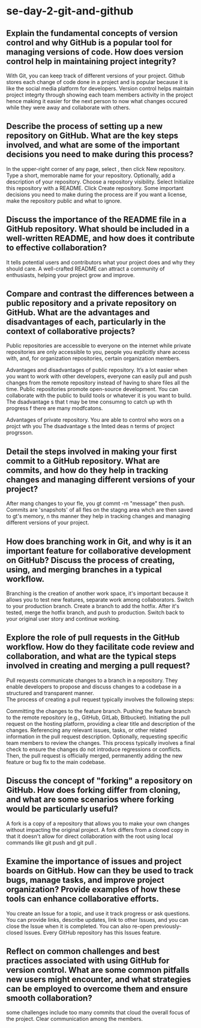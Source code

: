 # se-day-2-git-and-github
## Explain the fundamental concepts of version control and why GitHub is a popular tool for managing versions of code. How does version control help in maintaining project integrity?
With Git, you can keep track of different versions of your project. Github stores each change of code done in a project and is popular because it is like the social media platform for developers. Version control helps maintain project integrty through showing each team members activity in the project hence making it easier for the next person to now what changes occured while they were away and collaborate with others.

## Describe the process of setting up a new repository on GitHub. What are the key steps involved, and what are some of the important decisions you need to make during this process?
In the upper-right corner of any page, select , then click New repository.
Type a short, memorable name for your repository.
Optionally, add a description of your repository.
Choose a repository visibility.
Select Initialize this repository with a README.
Click Create repository.
Some important decisions you need to make during the process are if you want a license, make the repository public and what to ignore.

## Discuss the importance of the README file in a GitHub repository. What should be included in a well-written README, and how does it contribute to effective collaboration?
It tells potential users and contributors what your project does and why they should care. A well-crafted README can attract a community of enthusiasts, helping your project grow and improve.

## Compare and contrast the differences between a public repository and a private repository on GitHub. What are the advantages and disadvantages of each, particularly in the context of collaborative projects?
Public repositories are accessible to everyone on the internet while private repositories are only accessible to you, people you explicitly share access with, and, for organization repositories, certain organization members.

Advantages and disadvantages of public repository.
It’s a lot easier when you want to work with other developers, everyone can easily pull and push changes from the remote repository instead of having to share files all the time.
Public repositories promote open-source development. You can collaborate with the public to build tools or whatever it is you want to build.
The dsadvantage s that t may be tme consumng to catch up wth th progress f there are many modfcatons.

Advantages of private repository.
You are able to control who wors on a projct wth you
The dsadvantage s the lmted deas n terms of project progrsson.

## Detail the steps involved in making your first commit to a GitHub repository. What are commits, and how do they help in tracking changes and managing different versions of your project? 
After mang changes to your fle, you gt commt -m "message" then push.
Commits are  'snapshots' of all fles on the stagng area whch are then saved to gt's memory, n ths manner they help in tracking changes and managing different versions of your project.

## How does branching work in Git, and why is it an important feature for collaborative development on GitHub? Discuss the process of creating, using, and merging branches in a typical workflow.
Branching is the creation of another work space, it's important because it allows you to test new features, separate work among collaborators.
Switch to your production branch.
Create a branch to add the hotfix.
After it's tested, merge the hotfix branch, and push to production.
Switch back to your original user story and continue working.



## Explore the role of pull requests in the GitHub workflow. How do they facilitate code review and collaboration, and what are the typical steps involved in creating and merging a pull request?
Pull requests communicate changes to a branch in a repository. They enable developers to propose and discuss changes to a codebase in a structured and transparent manner.  
The process of creating a pull request typically involves the following steps:

Committing the changes to the feature branch.
Pushing the feature branch to the remote repository (e.g., GitHub, GitLab, Bitbucket).
Initiating the pull request on the hosting platform, providing a clear title and description of the changes.
Referencing any relevant issues, tasks, or other related information in the pull request description.
Optionally, requesting specific team members to review the changes.
This process typically involves a final check to ensure the changes do not introduce regressions or conflicts. Then, the pull request is officially merged, permanently adding the new feature or bug fix to the main codebase.

## Discuss the concept of "forking" a repository on GitHub. How does forking differ from cloning, and what are some scenarios where forking would be particularly useful?
A fork is a copy of a repository that allows you to make your own changes without impacting the original project. A fork differs from a cloned copy in that it doesn't allow for direct collaboration with the root using local commands like git push and git pull .

## Examine the importance of issues and project boards on GitHub. How can they be used to track bugs, manage tasks, and improve project organization? Provide examples of how these tools can enhance collaborative efforts.
You create an Issue for a topic, and use it track progress or ask questions. You can provide links, describe updates, link to other Issues, and you can close the Issue when it is completed. You can also re-open previously-closed Issues. Every GitHub repository has this Issues feature.


## Reflect on common challenges and best practices associated with using GitHub for version control. What are some common pitfalls new users might encounter, and what strategies can be employed to overcome them and ensure smooth collaboration?
some challenges include too many commits that cloud the overall focus of the project.
Clear communication among the members.
